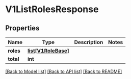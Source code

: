 # V1ListRolesResponse

## Properties
Name | Type | Description | Notes
------------ | ------------- | ------------- | -------------
**roles** | [**list[V1RoleBase]**](V1RoleBase.md) |  | 
**total** | **int** |  | 

[[Back to Model list]](../vela-client/README.md#documentation-for-models) [[Back to API list]](../vela-client/README.md#documentation-for-api-endpoints) [[Back to README]](../vela-client/README.md)

